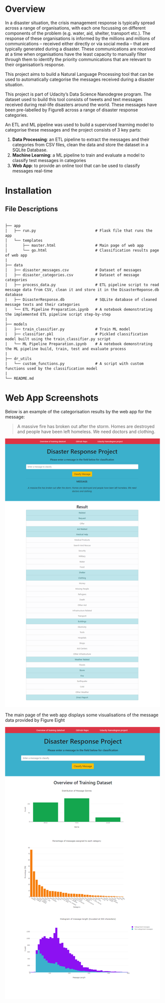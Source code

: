 # Overview
In a disaster situation, the crisis management response is typically spread across a range of organisations, with each one focussing on different components of the problem (e.g. water, aid, shelter, transport etc.).   The response of these organisations is informed by the millions and millions of communications – received either directly or via social media – that are typically generated during a disaster.  These communications are received at a time when organisations have the least capacity to manually filter through them to identify the priority communications that are relevant to their organisation’s response.

This project aims to build a Natural Language Processing tool that can be used to automatically categorise the messages received during a disaster situation.

This project is part of Udacity’s Data Science Nanodegree program.  The dataset used to build this tool consists of tweets and text messages received during real-life disasters around the world.  These messages have been pre-labelled by Figure8 across a range of disaster response categories.  

An ETL and ML pipeline was used to build a supervised learning model to categorise these messages and the project consists of 3 key parts:


1. **Data Processing**: an ETL pipeline to extract the messages and their categories from CSV files, clean the data and store the dataset in a SQLite Database.
1. **Machine Learning**: a ML pipeline to train and evaluate a model to classify test messages in categories
1. **Web App**: to provide an online tool that can be used to classify messages real-time

# Installation

## File Descriptions

<pre><code>
├── app
│   ├── run.py                           # Flask file that runs the app
│   └── templates
│       ├── master.html                  # Main page of web app
│       └── go.html                      # Classification results page of web app
|
├── data
│   ├── disaster_messages.csv            # Dataset of messages
│   ├── disaster_categories.csv          # Dataset of message categories
│   ├── process_data.py                  # ETL pipeline script to read message data from CSV, clean it and store it in the DisasterReponse.db database
|   ├── DisasterResponse.db              # SQLite database of cleaned message texts and their categories
|   └── ETL Pipeline Preparation.ipynb   # A notebook demonstrating the implemented ETL pipeline script step-by-step
|
├── models
│   ├── train_classifier.py              # Train ML model
|   ├── classifier.pkl                   # Pickled classification model built using the train_classifier.py script
|   └── ML Pipeline Preparation.ipynb    # A notebook demonstrating the ML pipeline build, train, test and evaluate process
|
├── dr_utils
|   └── custom_functions.py              # A script with custom functions used by the classification model
|
└── README.md
</code></pre>

# Web App Screenshots
Below is an example of the categorisation results by the web app for the message:
> A massive fire has broken out after the storm. Homes are destroyed<br> and people have been left homeless.  We need doctors and clothing.

![results summary image](https://github.com/perkinsml/disaster_response_pipeline/blob/master/web_app_results_example.png)

The main page of the web app displays some visualisations of the message data provided by Figure Eight

![data charts image](https://github.com/perkinsml/disaster_response_pipeline/blob/master/data_overview.png)
